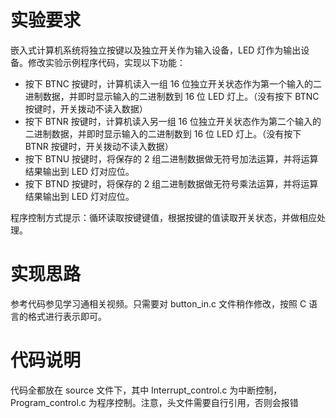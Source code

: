 # 实验要求

嵌入式计算机系统将独立按键以及独立开关作为输入设备，LED 灯作为输出设备。修改实验示例程序代码，实现以下功能：


- 按下 BTNC 按键时，计算机读入一组 16 位独立开关状态作为第一个输入的二进制数据，并即时显示输入的二进制数到 16 位 LED 灯上。（没有按下 BTNC 按键时，开关拨动不读入数据）
- 按下 BTNR 按键时，计算机读入另一组 16 位独立开关状态作为第二个输入的二进制数据，并即时显示输入的二进制数到 16 位 LED 灯上。（没有按下 BTNR 按键时，开关拨动不读入数据）
- 按下 BTNU 按键时，将保存的 2 组二进制数据做无符号加法运算，并将运算结果输出到 LED 灯对应位。
- 按下 BTND 按键时，将保存的 2 组二进制数据做无符号乘法运算，并将运算结果输出到 LED 灯对应位。

程序控制方式提示：循环读取按键键值，根据按键的值读取开关状态，并做相应处理。

# 实现思路

参考代码参见学习通相关视频。只需要对 button_in.c 文件稍作修改，按照 C 语言的格式进行表示即可。

# 代码说明

代码全都放在 source 文件下，其中 Interrupt_control.c 为中断控制，Program_control.c 为程序控制。注意，头文件需要自行引用，否则会报错
